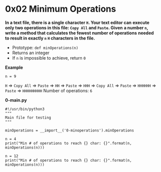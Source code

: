 # 0x02 Minimum Operations


**In a text file, there is a single character `H`. Your text editor can**
**execute only two operations in this file: `Copy All` and `Paste`. Given**
**a number `n`, write a method that calculates the fewest number of operations**
**needed to result in exactly `n` `H` characters in the file.**

* Prototype: `def minOperations(n)`
* Returns an integer
* If `n` is impossible to achieve, return `0`


**Example**

`n = 9`

`H` => `Copy All` => `Paste` => `HH` => `Paste` => `HHH` => `Copy All` => `Paste` => `HHHHHH` => `Paste` => `HHHHHHHHH`
Number of operations: `6`


**0-main.py**

```
#!/usr/bin/python3
"""
Main file for testing
"""

minOperations = __import__('0-minoperations').minOperations

n = 4
print("Min # of operations to reach {} char: {}".format(n, minOperations(n)))

n = 12
print("Min # of operations to reach {} char: {}".format(n, minOperations(n)))
```

